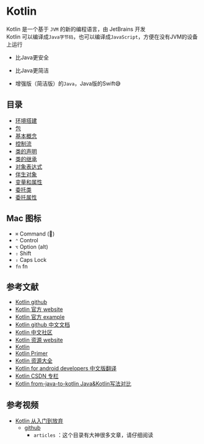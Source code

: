 # Kotlin

Kotlin 是一个基于 `JVM` 的新的编程语言，由 JetBrains 开发   
Kotlin 可以编译成`Java字节码`，也可以编译成`JavaScript`，方便在没有JVM的设备上运行    

- 比Java更安全
- 比Java更简洁

- 增强版（简洁版）的`Java`，Java版的Swift😅  

## 目录

- [环境搭建](环境搭建.md)
- [包](包.md)
- [基本概念](基本概念.md)
- [控制流](控制流.md)
- [类的声明](类的声明.md)
- [类的继承](类的继承.md)
- [对象表达式](对象表达式.md)
- [伴生对象](伴生对象.md)
- [变量和属性](变量和属性.md)
- [委托类](委托类.md)
- [委托属性](委托属性.md)

## Mac 图标

- `⌘` Command ()
- `⌃` Control
- `⌥` Option (alt)
- `⇧` Shift
- `⇪` Caps Lock
- `fn` fn

## 参考文献

- [Kotlin github](https://github.com/JetBrains/kotlin)  
- [Kotlin 官方 website](http://kotlinlang.org/)  
- [Kotlin 官方 example](https://try.kotlinlang.org/)  
- [Kotlin github 中文文档](https://github.com/huanglizhuo/kotlin-in-chinese)  
- [Kotlin 中文社区](http://kotlin.cn/)  
- [Kotlin 资源 website](https://kotlin.link/)  
- [Kotlin](http://www.liying-cn.net/kotlin/docs/reference/)  
- [Kotlin Primer](https://kymjs.com/code/2017/02/03/01/)  
- [Kotlin 资源大全](https://juejin.im/post/591dd9f544d904006c9fbb96)  
- [Kotlin for android developers 中文版翻译](https://wangjiegulu.gitbooks.io/kotlin-for-android-developers-zh/content/)    
- [Kotlin CSDN 专栏](http://blog.csdn.net/column/details/13683.html)    
- [Kotlin from-java-to-kotlin Java&Kotlin写法对比](https://github.com/fabiomsr/from-java-to-kotlin)    


## 参考视频

- [Kotlin 从入门到放弃](https://zhuanlan.zhihu.com/p/23101437)
  - [github](https://github.com/enbandari/Kotlin-Tutorials)
    - `articles` ：这个目录有大神很多文章，请仔细阅读  
